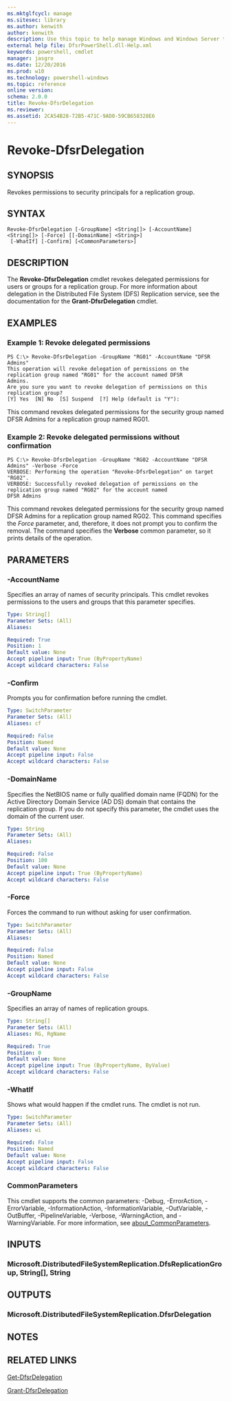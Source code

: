 ```yaml
---
ms.mktglfcycl: manage
ms.sitesec: library
ms.author: kenwith
author: kenwith
description: Use this topic to help manage Windows and Windows Server technologies with Windows PowerShell.
external help file: DfsrPowerShell.dll-Help.xml
keywords: powershell, cmdlet
manager: jasgro
ms.date: 12/20/2016
ms.prod: w10
ms.technology: powershell-windows
ms.topic: reference
online version: 
schema: 2.0.0
title: Revoke-DfsrDelegation
ms.reviewer:
ms.assetid: 2CA54B28-72B5-471C-9AD0-59CB658328E6
---
```


# Revoke-DfsrDelegation

## SYNOPSIS
Revokes permissions to security principals for a replication group.

## SYNTAX

```
Revoke-DfsrDelegation [-GroupName] <String[]> [-AccountName] <String[]> [-Force] [[-DomainName] <String>]
 [-WhatIf] [-Confirm] [<CommonParameters>]
```

## DESCRIPTION
The **Revoke-DfsrDelegation** cmdlet revokes delegated permissions for users or groups for a replication group.
For more information about delegation in the Distributed File System (DFS) Replication service, see the documentation for the **Grant-DfsrDelegation** cmdlet.

## EXAMPLES

### Example 1: Revoke delegated permissions
```
PS C:\> Revoke-DfsrDelegation -GroupName "RG01" -AccountName "DFSR Admins"
This operation will revoke delegation of permissions on the replication group named "RG01" for the account named DFSR
Admins. 
Are you sure you want to revoke delegation of permissions on this replication group? 
[Y] Yes  [N] No  [S] Suspend  [?] Help (default is "Y"):
```

This command revokes delegated permissions for the security group named DFSR Admins for a replication group named RG01.

### Example 2: Revoke delegated permissions without confirmation
```
PS C:\> Revoke-DfsrDelegation -GroupName "RG02 -AccountName "DFSR Admins" -Verbose -Force
VERBOSE: Performing the operation "Revoke-DfsrDelegation" on target "RG02".
VERBOSE: Successfully revoked delegation of permissions on the replication group named "RG02" for the account named
DFSR Admins
```

This command revokes delegated permissions for the security group named DFSR Admins for a replication group named RG02.
This command specifies the *Force* parameter, and, therefore, it does not prompt you to confirm the removal.
The command specifies the **Verbose** common parameter, so it prints details of the operation.

## PARAMETERS

### -AccountName
Specifies an array of names of security principals.
This cmdlet revokes permissions to the users and groups that this parameter specifies.

```yaml
Type: String[]
Parameter Sets: (All)
Aliases: 

Required: True
Position: 1
Default value: None
Accept pipeline input: True (ByPropertyName)
Accept wildcard characters: False
```

### -Confirm
Prompts you for confirmation before running the cmdlet.

```yaml
Type: SwitchParameter
Parameter Sets: (All)
Aliases: cf

Required: False
Position: Named
Default value: None
Accept pipeline input: False
Accept wildcard characters: False
```

### -DomainName
Specifies the NetBIOS name or fully qualified domain name (FQDN) for the Active Directory Domain Service (AD DS) domain that contains the replication group.
If you do not specify this parameter, the cmdlet uses the domain of the current user.

```yaml
Type: String
Parameter Sets: (All)
Aliases: 

Required: False
Position: 100
Default value: None
Accept pipeline input: True (ByPropertyName)
Accept wildcard characters: False
```

### -Force
Forces the command to run without asking for user confirmation.

```yaml
Type: SwitchParameter
Parameter Sets: (All)
Aliases: 

Required: False
Position: Named
Default value: None
Accept pipeline input: False
Accept wildcard characters: False
```

### -GroupName
Specifies an array of names of replication groups.

```yaml
Type: String[]
Parameter Sets: (All)
Aliases: RG, RgName

Required: True
Position: 0
Default value: None
Accept pipeline input: True (ByPropertyName, ByValue)
Accept wildcard characters: False
```

### -WhatIf
Shows what would happen if the cmdlet runs. The cmdlet is not run.

```yaml
Type: SwitchParameter
Parameter Sets: (All)
Aliases: wi

Required: False
Position: Named
Default value: None
Accept pipeline input: False
Accept wildcard characters: False
```

### CommonParameters
This cmdlet supports the common parameters: -Debug, -ErrorAction, -ErrorVariable, -InformationAction, -InformationVariable, -OutVariable, -OutBuffer, -PipelineVariable, -Verbose, -WarningAction, and -WarningVariable. For more information, see [about_CommonParameters](http://go.microsoft.com/fwlink/?LinkID=113216).

## INPUTS

### Microsoft.DistributedFileSystemReplication.DfsReplicationGroup, String[], String

## OUTPUTS

### Microsoft.DistributedFileSystemReplication.DfsrDelegation

## NOTES

## RELATED LINKS

[Get-DfsrDelegation](./Get-DfsrDelegation.md)

[Grant-DfsrDelegation](./Grant-DfsrDelegation.md)


